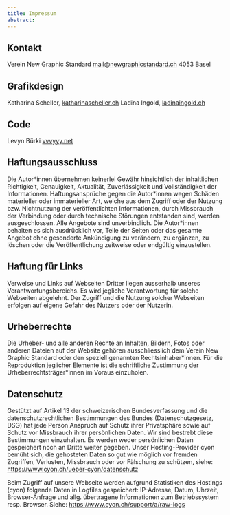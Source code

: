```yaml
---
title: Impressum
abstract:
---
```


## Kontakt
Verein New Graphic Standard
[mail@newgraphicstandard.ch](mailto:mail@newgraphicstandard.ch)
4053 Basel

## Grafikdesign
Katharina Scheller, [katharinascheller.ch](https://katharinascheller.ch/)
Ladina Ingold, [ladinaingold.ch](https://ladinaingold.ch/)

## Code
Levyn Bürki [vvvyyy.net](https://vvvyyy.net/)

## Haftungsausschluss
Die Autor\*innen übernehmen keinerlei Gewähr hinsichtlich der inhaltlichen Richtigkeit, Genauigkeit, Aktualität, Zuverlässigkeit und Vollständigkeit der Informationen.
Haftungsansprüche gegen die Autor\*innen wegen Schäden materieller oder immaterieller Art, welche aus dem Zugriff oder der Nutzung bzw. Nichtnutzung der veröffentlichten Informationen, durch Missbrauch der Verbindung oder durch technische Störungen entstanden sind, werden ausgeschlossen.
Alle Angebote sind unverbindlich. Die Autor\*innen behalten es sich ausdrücklich vor, Teile der Seiten oder das gesamte Angebot ohne gesonderte Ankündigung zu verändern, zu ergänzen, zu löschen oder die Veröffentlichung zeitweise oder endgültig einzustellen.

## Haftung für Links
Verweise und Links auf Webseiten Dritter liegen ausserhalb unseres Verantwortungsbereichs. Es wird jegliche Verantwortung für solche Webseiten abgelehnt. Der Zugriff und die Nutzung solcher Webseiten erfolgen auf eigene Gefahr des Nutzers oder der Nutzerin.

## Urheberrechte
Die Urheber- und alle anderen Rechte an Inhalten, Bildern, Fotos oder anderen Dateien auf der Website gehören ausschliesslich dem Verein New Graphic Standard oder den speziell genannten Rechtsinhaber*innen. Für die Reproduktion jeglicher Elemente ist die schriftliche Zustimmung der Urheberrechtsträger\*innen im Voraus einzuholen.

## Datenschutz
Gestützt auf Artikel 13 der schweizerischen Bundesverfassung und die datenschutzrechtlichen Bestimmungen des Bundes (Datenschutzgesetz, DSG) hat jede Person Anspruch auf Schutz ihrer Privatsphäre sowie auf Schutz vor Missbrauch ihrer persönlichen Daten. Wir sind bestrebt diese Bestimmungen einzuhalten. Es werden weder  persönlichen Daten gespeichert noch an Dritte weiter gegeben.
Unser Hosting-Provider cyon bemüht sich, die gehosteten Daten so gut wie möglich vor fremden Zugriffen, Verlusten, Missbrauch oder vor Fälschung zu schützen, siehe: https://www.cyon.ch/ueber-cyon/datenschutz

Beim Zugriff auf unsere Webseite werden aufgrund Statistiken des Hostings (cyon) folgende Daten in Logfiles gespeichert: IP-Adresse, Datum, Uhrzeit, Browser-Anfrage und allg. übertragene Informationen zum Betriebssystem resp. Browser. Siehe: https://www.cyon.ch/support/a/raw-logs
